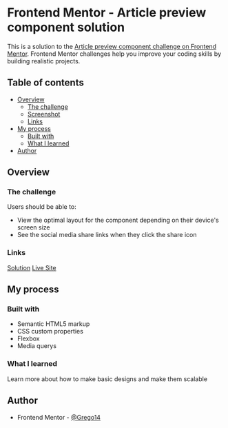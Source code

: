 # Frontend Mentor - Article preview component solution

This is a solution to the [Article preview component challenge on Frontend Mentor](https://www.frontendmentor.io/challenges/article-preview-component-dYBN_pYFT). Frontend Mentor challenges help you improve your coding skills by building realistic projects. 

## Table of contents

- [Overview](#overview)
  - [The challenge](#the-challenge)
  - [Screenshot](#screenshot)
  - [Links](#links)
- [My process](#my-process)
  - [Built with](#built-with)
  - [What I learned](#what-i-learned)
- [Author](#author)

## Overview

### The challenge

Users should be able to:

- View the optimal layout for the component depending on their device's screen size
- See the social media share links when they click the share icon

### Links

[Solution](https://github.com/Grego14/FrontendMentor_Challenges/tree/main/.learning_paths/javascript-fundamentals) [Live Site](https://grego14.github.io/FrontendMentor_Challenges/.learning_paths/javascript-fundamentals/article-preview-component-master/)

## My process

### Built with

- Semantic HTML5 markup
- CSS custom properties
- Flexbox
- Media querys

### What I learned

Learn more about how to make basic designs and make them scalable

## Author

- Frontend Mentor - [@Grego14](https://www.frontendmentor.io/profile/Grego14)

